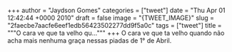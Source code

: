 
+++
author = "Jaydson Gomes"
categories = ["tweet"]
date = "Thu Apr 01 12:42:44 +0000 2010"
draft = false
image = "{TWEET_IMAGE}"
slug = "2faecbe7aacfe6eef1edb56423502277dd9f5a0c"
tags = ["tweet"]
title = """O cara ve que ta velho qu..."""
+++
O cara ve que ta velho quando não acha mais nenhuma graça nessas piadas de 1° de Abril.
